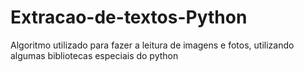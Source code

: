 # Extracao-de-textos-Python
Algoritmo utilizado para fazer a leitura de imagens e fotos, utilizando algumas bibliotecas especiais do python
